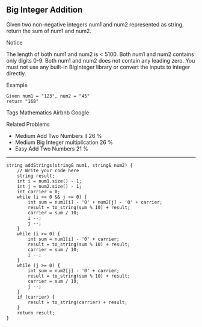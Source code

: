 ## Big Integer Addition ## 

Given two non-negative integers num1 and num2 represented as string, return the sum of num1 and num2.

 Notice

The length of both num1 and num2 is < 5100.
Both num1 and num2 contains only digits 0-9.
Both num1 and num2 does not contain any leading zero.
You must not use any built-in BigInteger library or convert the inputs to integer directly.

Example

	Given num1 = "123", num2 = "45"
	return "168"

Tags 
Mathematics Airbnb Google

Related Problems 

- Medium Add Two Numbers II 26 %
- Medium Big Integer multiplication 26 %
- Easy Add Two Numbers 21 %

----------
	string addStrings(string& num1, string& num2) {
	    // Write your code here
	    string result;
	    int i = num1.size() - 1;
	    int j = num2.size() - 1;
	    int carrier = 0;
	    while (i >= 0 && j >= 0) {
	        int sum = num1[i] - '0' + num2[j] - '0' + carrier;
	        result = to_string(sum % 10) + result;
	        carrier = sum / 10;
	        i --;
	        j --;
	    }
	    while (i >= 0) {
	        int sum = num1[i] - '0' + carrier;
	        result = to_string(sum % 10) + result;
	        carrier = sum / 10;
	        i --;
	    }
	    while (j >= 0) {
	        int sum = num2[j] - '0' + carrier;
	        result = to_string(sum % 10) + result;
	        carrier = sum / 10;
	        j --;
	    }
	    if (carrier) {
	        result = to_string(carrier) + result;
	    }
	    return result;
	}